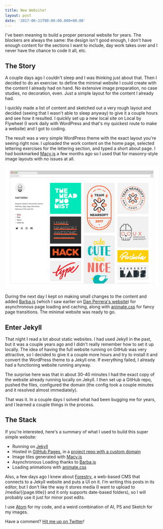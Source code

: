 ```yaml
---
title: New Website!
layout: post
date: '2017-06-21T00:00:00.000+00:00'
---
```

I've been meaning to build a proper personal website for years. The blockers are always the same: the design isn't good enough, I don't have enough content for the sections I want to include, day work takes over and I never have the chance to code it all, etc.

## The Story

A couple days ago I couldn't sleep and I was thinking just about that. Then I decided to do an exercise: to define the minimal website I could create with the content I already had on hand. No extensive image preparation, no case studies, no decoration, even. Just a simple layout for the content I already had.

I quickly made a list of content and sketched out a very rough layout and decided (seeing that I wasn't able to sleep anyway) to give it a couple hours and see how it resulted. I quickly set up a new local site on Local by Flywheel (I work daily with WordPress and that's my quickest route to make a website) and I got to coding.

The result was a very simple WordPress theme with the exact layout you're seeing right now. I uploaded the work content on the home page, selected lettering exercises for the lettering section, and typed a short about page. I had bookmarked [Macy.js](http://macyjs.com/) a few months ago so I used that for masonry-style image layouts with no issues at all.

![](/assets/media/postimages/2017/06/axelvaldezmx-jun-2017.png)

During the next day I kept on making small changes to the content and added [Barba.js](http://barbajs.org/) (which I saw earlier on [Dan Perrera's website](https://perrera.com/)) for asynchronous page loading and caching, along with [animate.css](https://daneden.github.io/animate.css/) for fancy page transitions. The minimal website was ready to go.

## Enter Jekyll

That night I read a lot about static websites. I had used Jekyll in the past, but it was a couple years ago and I didn't really remember how to set it up locally. The idea of having the full website running on GitHub was very attractive, so I decided to give it a couple more hours and try to install it and convert the WordPress theme to a Jekyll one. If everything failed, I already had a functioning website running anyway.

The surprise here was that in about 30-40 minutes I had the exact copy of the website already running locally on Jekyll. I then set up a GitHub repo, pushed the files, configured the domain (the config took a couple minutes and it resolved almost immediately).

That was it. In a couple days I solved what had been bugging me for years, and I learned a couple things in the process.

## The Stack

If you're interested, here's a summary of what I used to build this super simple website:

* Running on [Jekyll](https://jekyllrb.com/)
* Hosted in [GitHub Pages](https://pages.github.com/), in a [project repo with a custom domain](https://github.com/axelvaldez/axelvaldez.mx)
* Image tiles generated with [Macy.js](http://macyjs.com/)
* Asynchronous Loading thanks to [Barba.js](http://barbajs.org/)
* Loading animations with [animate.css](https://daneden.github.io/animate.css/)

Also, a few days ago I knew about [Forestry](https://forestry.io/), a web-based CMS that connects to a Jekyll website and puts a UI on it. I'm writing this posts in its editor, but I don't like the way it stores media (I want to upload to /media/{{page.title}} and it only supports date-based folders), so I will probably use it just for minor post edits.

I use [Atom](https://atom.io/) for my code, and a weird combination of AI, PS and Sketch for my images.

Have a comment? [Hit me up on Twitter](https://twitter.com/axel)!

